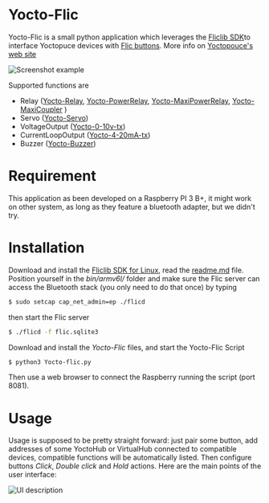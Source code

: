 # Yocto-Flic

Yocto-Flic is a small python application which leverages the [Fliclib SDK](http://github.com/50ButtonsEach)to interface Yoctopuce devices with [Flic buttons](http://flic.io). More info on  [Yoctopouce's web site](https://www.yoctopuce.com/EN/article/driving-yoctopuce-modules-with-flic-buttons)

![Screenshot example](http://www.yoctopuce.com/pubarchive/2019-05/Yocto-flic-banner_1.jpg)


Supported functions are
  - Relay ([Yocto-Relay](http://www.yoctopuce.com/EN/usb-actuators/yocto-relay), [Yocto-PowerRelay](http://www.yoctopuce.com/EN/products/yocto-powerrelay-v3), [Yocto-MaxiPowerRelay](http://www.yoctopuce.com/EN/products/yocto-maxipowerrelay), [Yocto-MaxiCoupler](http://www.yoctopuce.com/EN/products/yocto-maxicoupler) )
  - Servo ([Yocto-Servo](http://www.yoctopuce.com/EN/products/yocto-servo))
  - VoltageOutput ([Yocto-0-10v-tx](http://www.yoctopuce.com/EN/products/yocto-0-10v-tx))
  - CurrentLoopOutput ([Yocto-4-20mA-tx](http://www.yoctopuce.com/EN/products/yocto-4-20ma-tx))
  - Buzzer ([Yocto-Buzzer](http://www.yoctopuce.com/EN/products/yocto-Buzzer))
 
# Requirement
This application as been developed on a Raspberry PI 3 B+, it might work on other system, as long as they feature a bluetooth adapter, but we didn't try. 

# Installation
Download and install the [Fliclib SDK for Linux](https://github.com/50ButtonsEach/fliclib-linux-dist), read the [readme.md](https://github.com/50ButtonsEach/fliclib-linux-dist/blob/master/README.md) file. Position yourself in the  _bin/armv6l/_  folder and  make sure the Flic server can access the Bluetooth stack (you only need to do that once) by typing 

```sh
$ sudo setcap cap_net_admin=ep ./flicd
```
then start the Flic server

```sh
$ ./flicd -f flic.sqlite3
```
Download and install the _Yocto-Flic_ files, and start the Yocto-Flic Script
 
```sh
$ python3 Yocto-flic.py
```

Then use a web browser to connect the Raspberry running the script (port 8081).

# Usage
Usage is supposed to be pretty straight forward: just pair some button, add addresses of some YoctoHub or VirtualHub connected to compatible devices, compatible functions will be automatically listed. Then configure buttons _Click_, _Double click_ and _Hold_  actions.  Here are the main points of the user interface: 

![UI description](http://www.yoctopuce.com/pubarchive/2019-05/UI-description_2.png)




 

